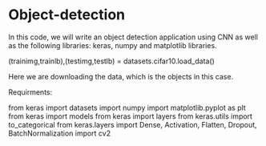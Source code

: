 # Object-detection


In this code, we will write an object detection application using CNN as well as the following libraries: keras, numpy and matplotlib libraries.

(trainimg,trainlb),(testimg,testlb) = datasets.cifar10.load_data()

Here we are downloading the data, which is the objects in this case.

Requirments:

from keras import datasets import numpy import matplotlib.pyplot as plt from keras import models from keras import layers from keras.utils import to_categorical from keras.layers import Dense, Activation, Flatten, Dropout, BatchNormalization import cv2
